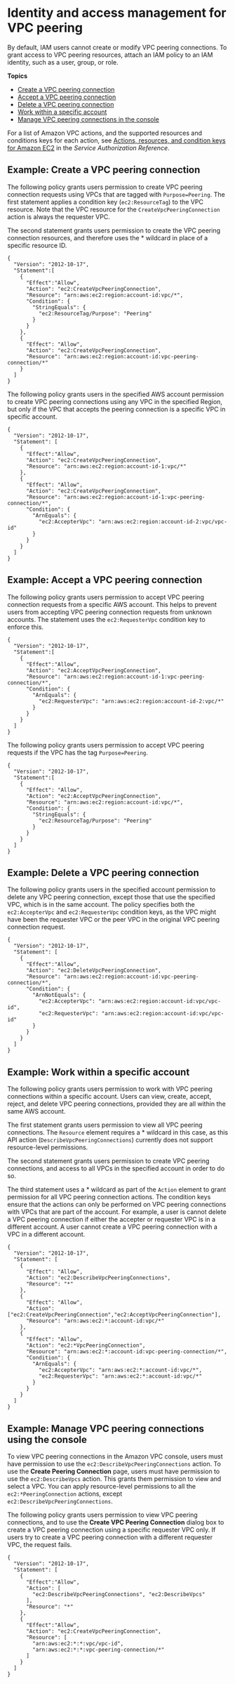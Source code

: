 # Identity and access management for VPC peering<a name="security-iam"></a>

By default, IAM users cannot create or modify VPC peering connections\. To grant access to VPC peering resources, attach an IAM policy to an IAM identity, such as a user, group, or role\.

**Topics**
+ [Create a VPC peering connection](#vpc-peering-iam-create)
+ [Accept a VPC peering connection](#vpc-peering-iam-accept)
+ [Delete a VPC peering connection](#vpc-peering-iam-delete)
+ [Work within a specific account](#vpc-peering-iam-account)
+ [Manage VPC peering connections in the console](#peering-connection-console-iam)

For a list of Amazon VPC actions, and the supported resources and conditions keys for each action, see [Actions, resources, and condition keys for Amazon EC2](https://docs.aws.amazon.com/service-authorization/latest/reference/list_amazonec2.html) in the *Service Authorization Reference*\.

## Example: Create a VPC peering connection<a name="vpc-peering-iam-create"></a>

The following policy grants users permission to create VPC peering connection requests using VPCs that are tagged with `Purpose=Peering`\. The first statement applies a condition key \(`ec2:ResourceTag`\) to the VPC resource\. Note that the VPC resource for the `CreateVpcPeeringConnection` action is always the requester VPC\. 

The second statement grants users permission to create the VPC peering connection resources, and therefore uses the \* wildcard in place of a specific resource ID\.

```
{
  "Version": "2012-10-17",
  "Statement":[
    {
      "Effect":"Allow",
      "Action": "ec2:CreateVpcPeeringConnection",
      "Resource": "arn:aws:ec2:region:account-id:vpc/*",
      "Condition": {
        "StringEquals": {
          "ec2:ResourceTag/Purpose": "Peering"
        }
      }
    },
    {
      "Effect": "Allow",
      "Action": "ec2:CreateVpcPeeringConnection",
      "Resource": "arn:aws:ec2:region:account-id:vpc-peering-connection/*"
    }
  ]
}
```

The following policy grants users in the specified AWS account permission to create VPC peering connections using any VPC in the specified Region, but only if the VPC that accepts the peering connection is a specific VPC in specific account\.

```
{
  "Version": "2012-10-17",
  "Statement": [
    {
      "Effect":"Allow",
      "Action": "ec2:CreateVpcPeeringConnection",
      "Resource": "arn:aws:ec2:region:account-id-1:vpc/*"
    },
    {
      "Effect": "Allow",
      "Action": "ec2:CreateVpcPeeringConnection",
      "Resource": "arn:aws:ec2:region:account-id-1:vpc-peering-connection/*",
      "Condition": {
        "ArnEquals": {
          "ec2:AccepterVpc": "arn:aws:ec2:region:account-id-2:vpc/vpc-id"
        }
      }
    }
  ]
}
```

## Example: Accept a VPC peering connection<a name="vpc-peering-iam-accept"></a>

The following policy grants users permission to accept VPC peering connection requests from a specific AWS account\. This helps to prevent users from accepting VPC peering connection requests from unknown accounts\. The statement uses the `ec2:RequesterVpc` condition key to enforce this\. 

```
{
  "Version": "2012-10-17",
  "Statement":[
    {
      "Effect":"Allow",
      "Action": "ec2:AcceptVpcPeeringConnection",
      "Resource": "arn:aws:ec2:region:account-id-1:vpc-peering-connection/*",
      "Condition": {
        "ArnEquals": {
          "ec2:RequesterVpc": "arn:aws:ec2:region:account-id-2:vpc/*"
        }
      }
    }
  ]
}
```

The following policy grants users permission to accept VPC peering requests if the VPC has the tag `Purpose=Peering`\.

```
{
  "Version": "2012-10-17",
  "Statement":[
    {
      "Effect": "Allow",
      "Action": "ec2:AcceptVpcPeeringConnection",
      "Resource": "arn:aws:ec2:region:account-id:vpc/*",
      "Condition": {
        "StringEquals": {
          "ec2:ResourceTag/Purpose": "Peering"
        }
      }
    }
  ]
}
```

## Example: Delete a VPC peering connection<a name="vpc-peering-iam-delete"></a>

The following policy grants users in the specified account permission to delete any VPC peering connection, except those that use the specified VPC, which is in the same account\. The policy specifies both the `ec2:AccepterVpc` and `ec2:RequesterVpc` condition keys, as the VPC might have been the requester VPC or the peer VPC in the original VPC peering connection request\.

```
{
  "Version": "2012-10-17",
  "Statement": [
    {
      "Effect":"Allow",
      "Action": "ec2:DeleteVpcPeeringConnection",
      "Resource": "arn:aws:ec2:region:account-id:vpc-peering-connection/*",
      "Condition": {
        "ArnNotEquals": {
          "ec2:AccepterVpc": "arn:aws:ec2:region:account-id:vpc/vpc-id",
          "ec2:RequesterVpc": "arn:aws:ec2:region:account-id:vpc/vpc-id"
        }
      }
    }
  ]
}
```

## Example: Work within a specific account<a name="vpc-peering-iam-account"></a>

The following policy grants users permission to work with VPC peering connections within a specific account\. Users can view, create, accept, reject, and delete VPC peering connections, provided they are all within the same AWS account\.

The first statement grants users permission to view all VPC peering connections\. The `Resource` element requires a \* wildcard in this case, as this API action \(`DescribeVpcPeeringConnections`\) currently does not support resource\-level permissions\.

The second statement grants users permission to create VPC peering connections, and access to all VPCs in the specified account in order to do so\.

The third statement uses a \* wildcard as part of the `Action` element to grant permission for all VPC peering connection actions\. The condition keys ensure that the actions can only be performed on VPC peering connections with VPCs that are part of the account\. For example, a user is cannot delete a VPC peering connection if either the accepter or requester VPC is in a different account\. A user cannot create a VPC peering connection with a VPC in a different account\.

```
{
  "Version": "2012-10-17",
  "Statement": [
    {
      "Effect": "Allow",
      "Action": "ec2:DescribeVpcPeeringConnections",
      "Resource": "*"
    },
    {
      "Effect": "Allow",
      "Action": ["ec2:CreateVpcPeeringConnection","ec2:AcceptVpcPeeringConnection"],
      "Resource": "arn:aws:ec2:*:account-id:vpc/*"
    },
    {
      "Effect": "Allow",
      "Action": "ec2:*VpcPeeringConnection",
      "Resource": "arn:aws:ec2:*:account-id:vpc-peering-connection/*",
      "Condition": {
        "ArnEquals": {
          "ec2:AccepterVpc": "arn:aws:ec2:*:account-id:vpc/*",
          "ec2:RequesterVpc": "arn:aws:ec2:*:account-id:vpc/*"
        }
      }
    }
  ]
}
```

## Example: Manage VPC peering connections using the console<a name="peering-connection-console-iam"></a>

To view VPC peering connections in the Amazon VPC console, users must have permission to use the `ec2:DescribeVpcPeeringConnections` action\. To use the **Create Peering Connection** page, users must have permission to use the `ec2:DescribeVpcs` action\. This grants them permission to view and select a VPC\. You can apply resource\-level permissions to all the `ec2:*PeeringConnection` actions, except `ec2:DescribeVpcPeeringConnections`\. 

The following policy grants users permission to view VPC peering connections, and to use the **Create VPC Peering Connection** dialog box to create a VPC peering connection using a specific requester VPC only\. If users try to create a VPC peering connection with a different requester VPC, the request fails\.

```
{
  "Version": "2012-10-17",
  "Statement": [
    {
      "Effect":"Allow",
      "Action": [
        "ec2:DescribeVpcPeeringConnections", "ec2:DescribeVpcs"
      ],
      "Resource": "*"
    },
    {
      "Effect":"Allow",
      "Action": "ec2:CreateVpcPeeringConnection",
      "Resource": [
        "arn:aws:ec2:*:*:vpc/vpc-id",
        "arn:aws:ec2:*:*:vpc-peering-connection/*"
      ]
    }
  ]
}
```